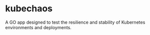 # kubechaos
A GO app designed to test the resilience and stability of Kubernetes environments and deployments.
